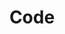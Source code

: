 ---
Header:
  Caption: "All of the code for my graphs and blog posts"
summary: Code for my graphs and blog posts
title: "Code"
type: widget_page
---